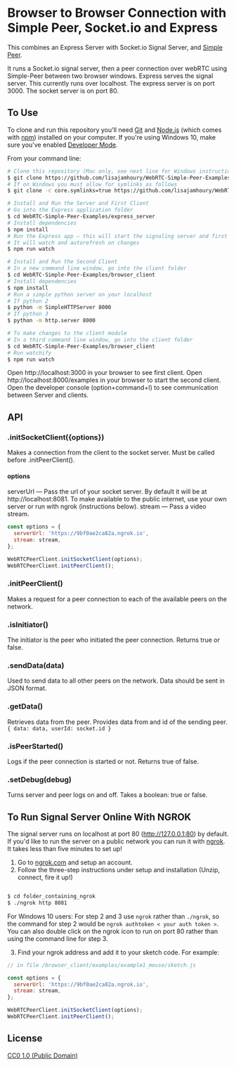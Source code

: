 # Browser to Browser Connection with Simple Peer, Socket.io and Express

This combines an Express Server with Socket.io Signal Server, and [Simple Peer](https://github.com/feross/simple-peer).

It runs a Socket.io signal server, then a peer connection over webRTC using Simple-Peer between two browser windows. Express serves the signal server. This currently runs over localhost. The express server is on port 3000. The socket server is on port 80.

## To Use

To clone and run this repository you'll need [Git](https://git-scm.com) and [Node.js](https://nodejs.org/en/download/) (which comes with [npm](http://npmjs.com)) installed on your computer. If you're using Windows 10, make sure you've enabled [Developer Mode](https://mywindowshub.com/how-to-enable-developer-mode-in-your-windows-10-computer/).

From your command line:

```bash
# Clone this repository (Mac only, see next line for Windows instructions)
$ git clone https://github.com/lisajamhoury/WebRTC-Simple-Peer-Examples
# If on Windows you must allow for symlinks as follows
$ git clone -c core.symlinks=true https://github.com/lisajamhoury/WebRTC-Simple-Peer-Examples

# Install and Run the Server and First Client
# Go into the Express application folder
$ cd WebRTC-Simple-Peer-Examples/express_server
# Install dependencies
$ npm install
# Run the Express app — this will start the signaling server and first client
# It will watch and autorefresh on changes
$ npm run watch

# Install and Run the Second Client
# In a new command line window, go into the client folder
$ cd WebRTC-Simple-Peer-Examples/browser_client
# Install dependencies
$ npm install
# Run a simple python server on your localhost
# If python 2
$ python -m SimpleHTTPServer 8000
# If python 3
$ python -m http.server 8000

# To make changes to the client module
# In a third command line window, go into the client folder
$ cd WebRTC-Simple-Peer-Examples/browser_client
# Run watchify
$ npm run watch
```

Open http://localhost:3000 in your browser to see first client. Open http://localhost:8000/examples in your browser to start the second client. Open the developer console (option+command+I) to see communication between Server and clients.

## API

### .initSocketClient({options})

Makes a connection from the client to the socket server. Must be called before .initPeerClient().

#### options

serverUrl — Pass the url of your socket server. By default it will be at http://localhost:8081. To make available to the public internet, use your own server or run with ngrok (instructions below).
stream — Pass a video stream.

```javascript
const options = {
  serverUrl: 'https://9bf0ae2ca82a.ngrok.io',
  stream: stream,
};

WebRTCPeerClient.initSocketClient(options);
WebRTCPeerClient.initPeerClient();
```

### .initPeerClient()

Makes a request for a peer connection to each of the available peers on the network.

### .isInitiator()

The initiator is the peer who initiated the peer connection. Returns true or false.

### .sendData(data)

Used to send data to all other peers on the network. Data should be sent in JSON format.

### .getData()

Retrieves data from the peer. Provides data from and id of the sending peer. `{ data: data, userId: socket.id }`

### .isPeerStarted()

Logs if the peer connection is started or not. Returns true of false.

### .setDebug(debug)

Turns server and peer logs on and off. Takes a boolean: true or false.

## To Run Signal Server Online With NGROK

The signal server runs on localhost at port 80 (http://127.0.0.1:80) by default. If you'd like to run the server on a public network you can run it with [ngrok](https://ngrok.com/). It takes less than five minutes to set up!

1. Go to [ngrok.com](https://ngrok.com/) and setup an account.
2. Follow the three-step instructions under setup and installation (Unzip, connect, fire it up!)

```bash

$ cd folder_containing_ngrok
$ ./ngrok http 8081

```

For Windows 10 users: For step 2 and 3 use `ngrok` rather than `./ngrok`, so the command for step 2 would be `ngrok authtoken < your auth token >`. You can also double click on the ngrok icon to run on port 80 rather than using the command line for step 3.

3. Find your ngrok address and add it to your sketch code. For example:

```javascript
// in file /browser_client/examples/example1_mouse/sketch.js

const options = {
  serverUrl: 'https://9bf0ae2ca82a.ngrok.io',
  stream: stream,
};

WebRTCPeerClient.initSocketClient(options);
WebRTCPeerClient.initPeerClient();
```

## License

[CC0 1.0 (Public Domain)](LICENSE.md)

